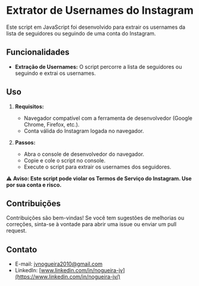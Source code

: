 # Extrator de Usernames do Instagram

Este script em JavaScript foi desenvolvido para extrair os usernames da lista de seguidores ou seguindo de uma conta do Instagram.

## Funcionalidades

- **Extração de Usernames:** O script percorre a lista de seguidores ou seguindo e extrai os usernames.

## Uso

1. **Requisitos:** 
    - Navegador compatível com a ferramenta de desenvolvedor (Google Chrome, Firefox, etc.).
    - Conta válida do Instagram logada no navegador.

2. **Passos:**

    - Abra o console de desenvolvedor do navegador.
    - Copie e cole o script no console.
    - Execute o script para extrair os usernames dos seguidores.

⚠️ **Aviso: Este script pode violar os Termos de Serviço do Instagram. Use por sua conta e risco.**

## Contribuições

Contribuições são bem-vindas! Se você tem sugestões de melhorias ou correções, sinta-se à vontade para abrir uma issue ou enviar um pull request.

## Contato
- E-mail: <a href="mailto:jvnogueira2010@gmail.com">jvnogueira2010@gmail.com</a>
- LinkedIn: [www.linkedin.com/in/nogueira-jv](https://www.linkedin.com/in/nogueira-jv/)
